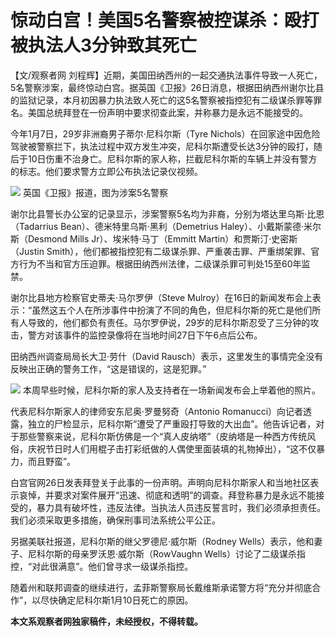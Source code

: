 # 惊动白宫！美国5名警察被控谋杀：殴打被执法人3分钟致其死亡

【文/观察者网
刘程辉】近期，美国田纳西州的一起交通执法事件导致一人死亡，5名警察涉案，最终惊动白宫。据英国《卫报》26日消息，根据田纳西州谢尔比县的监狱记录，本月初因暴力执法致人死亡的这5名警察被指控犯有二级谋杀罪等罪名。美国总统拜登在一份声明中要求彻查此案，并称暴力是永远不能接受的。

今年1月7日，29岁非洲裔男子蒂尔·尼科尔斯（Tyre
Nichols）在回家途中因危险驾驶被警察拦下，执法过程中双方发生冲突，尼科尔斯遭受长达3分钟的殴打，随后于10日伤重不治身亡。尼科尔斯的家人称，拦截尼科尔斯的车辆上并没有警方的标志。他们要求警方立即公布执法记录仪视频。

![](https://inews.gtimg.com/newsapp_bt/0/15629171598/1000)
英国《卫报》报道，图为涉案5名警察

谢尔比县警长办公室的记录显示，涉案警察5名均为非裔，分别为塔达里乌斯·比恩（Tadarrius Bean）、德米特里乌斯·黑利（Demetrius
Haley）、小戴斯蒙德·米尔斯（Desmond Mills Jr）、埃米特·马丁（Emmitt Martin）和贾斯汀·史密斯（Justin
Smith），他们都被指控犯有二级谋杀罪、严重袭击罪、严重绑架罪、官方行为不当和官方压迫罪。根据田纳西州法律，二级谋杀罪可判处15至60年监禁。

谢尔比县地方检察官史蒂夫·马尔罗伊（Steve
Mulroy）在16日的新闻发布会上表示：“虽然这五个人在所涉事件中扮演了不同的角色，但尼科尔斯的死亡是他们所有人导致的，他们都负有责任。马尔罗伊说，29岁的尼科尔斯忍受了三分钟的攻击，警方对该事件的监控录像将在当地时间27日下午6点后公布。

田纳西州调查局局长大卫·劳什（David Rausch）表示，这里发生的事情完全没有反映出正确的警务工作，“这是错误的，这是犯罪。”

![](https://inews.gtimg.com/newsapp_bt/0/15629171699/1000)
本周早些时候，尼科尔斯的家人及支持者在一场新闻发布会上举着他的照片。

代表尼科尔斯家人的律师安东尼奥·罗曼努奇（Antonio
Romanucci）向记者透露，独立的尸检显示，尼科尔斯“遭受了严重殴打导致的大出血”。他告诉记者，对于那些警察来说，尼科尔斯仿佛是一个“真人皮纳塔”（皮纳塔是一种西方传统风俗，庆祝节日时人们用棍子击打彩纸做的人偶使里面装填的礼物掉出），“这不仅暴力，而且野蛮”。

白宫官网26日发表拜登关于此事的一份声明。声明向尼科尔斯家人和当地社区表示哀悼，并要求对案件展开“迅速、彻底和透明”的调查。拜登称暴力是永远不能接受的，暴力具有破坏性，违反法律。当执法人员违反誓言时，我们必须承担责任。我们必须采取更多措施，确保刑事司法系统公平公正。

另据美联社报道，尼科尔斯的继父罗德尼·威尔斯（Rodney Wells）表示，他和妻子、尼科尔斯的母亲罗沃恩·威尔斯（RowVaughn
Wells）讨论了二级谋杀指控，“对此很满意”。他们曾寻求一级谋杀指控。

随着州和联邦调查的继续进行，孟菲斯警察局长戴维斯承诺警方将“充分并彻底合作”，以尽快确定尼科尔斯1月10日死亡的原因。

**本文系观察者网独家稿件，未经授权，不得转载。**


